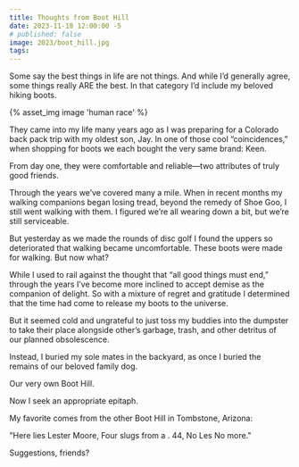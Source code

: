 ```yaml
---
title: Thoughts from Boot Hill
date: 2023-11-18 12:00:00 -5
# published: false
image: 2023/boot_hill.jpg
tags:
---
```

Some say the best things in life are not things. And while I’d generally agree,
some things really ARE the best. In that category I’d include my beloved hiking
boots.

<!-- excerpt -->
{% asset_img image 'human race' %}

They came into my life many years ago as I was preparing for a Colorado back
pack trip with my oldest son, Jay. In one of those cool “coincidences,” when
shopping for boots we each bought the very same brand: Keen.

From day one, they were comfortable and reliable—two attributes of truly good
friends. 

Through the years we’ve covered many a mile. When in recent months my walking
companions began losing tread, beyond the remedy of Shoe Goo, I still went
walking with them. I figured  we’re all wearing down a bit, but we’re still
serviceable. 

But yesterday as we made the rounds of disc golf I found the uppers so
deteriorated that walking became uncomfortable. These boots were made for
walking. But now what?    

While I used to rail against the thought that “all good things must end,”
through the years I’ve become more inclined to accept demise as the companion
of delight. So with a mixture of regret and gratitude I determined that the
time had come to release my boots to the universe. 

But it seemed cold and ungrateful to just toss my buddies into the dumpster to
take their place alongside other’s garbage, trash, and other detritus of our
planned obsolescence. 

Instead, I buried my sole mates in the backyard, as once I buried the remains
of our beloved family dog. 

Our very own Boot Hill.

Now I seek an appropriate epitaph. 

My favorite comes from the other Boot Hill in Tombstone, Arizona:

"Here lies Lester Moore, Four slugs from a . 44, No Les No more."  

Suggestions, friends?
